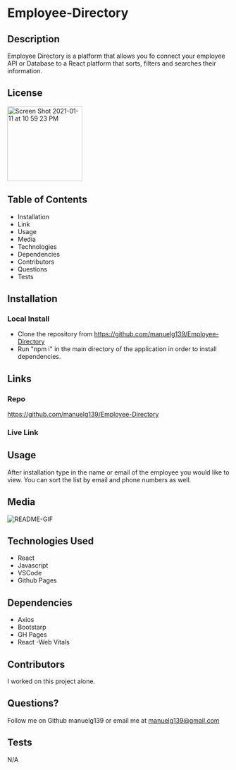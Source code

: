 # Employee-Directory

## Description

Employee Directory is a platform that allows you fo connect your employee API or Database to a React platform that sorts, filters and searches their information.

## License

<img width="170" alt="Screen Shot 2021-01-11 at 10 59 23 PM" src="https://img.shields.io/badge/license-MIT%20License-blue?style=flat-square">

## Table of Contents

- Installation
- Link
- Usage
- Media
- Technologies
- Dependencies
- Contributors
- Questions
- Tests

## Installation

### Local Install

- Clone the repository from https://github.com/manuelg139/Employee-Directory
- Run "npm i" in the main directory of the application in order to install dependencies.

## Links

### Repo

https://github.com/manuelg139/Employee-Directory

### Live Link


## Usage

After installation type in the name or email of the employee you would like to view. You can sort the list by email and phone numbers as well.

## Media
![README-GIF](https://user-images.githubusercontent.com/75399668/118415563-99ed7300-b670-11eb-81fd-ae2f3c6e6709.gif)


## Technologies Used

- React
- Javascript
- VSCode
- Github Pages

## Dependencies

- Axios
- Bootstarp
- GH Pages
- React
  -Web Vitals

## Contributors

I worked on this project alone.

## Questions?

Follow me on Github manuelg139 or email me at manuelg139@gmail.com

## Tests

N/A
